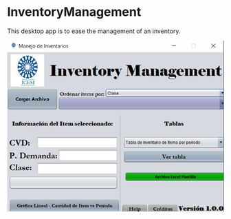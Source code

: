 # InventoryManagement

This desktop app is to ease the management of an inventory.

![Main](./ReadmeFiles/main.png)
